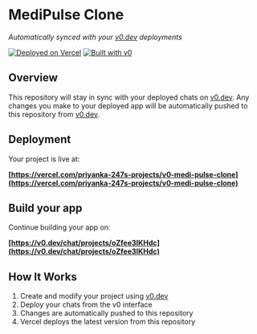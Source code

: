 # MediPulse Clone

*Automatically synced with your [v0.dev](https://v0.dev) deployments*

[![Deployed on Vercel](https://img.shields.io/badge/Deployed%20on-Vercel-black?style=for-the-badge&logo=vercel)](https://vercel.com/priyanka-247s-projects/v0-medi-pulse-clone)
[![Built with v0](https://img.shields.io/badge/Built%20with-v0.dev-black?style=for-the-badge)](https://v0.dev/chat/projects/oZfee3IKHdc)

## Overview

This repository will stay in sync with your deployed chats on [v0.dev](https://v0.dev).
Any changes you make to your deployed app will be automatically pushed to this repository from [v0.dev](https://v0.dev).

## Deployment

Your project is live at:

**[https://vercel.com/priyanka-247s-projects/v0-medi-pulse-clone](https://vercel.com/priyanka-247s-projects/v0-medi-pulse-clone)**

## Build your app

Continue building your app on:

**[https://v0.dev/chat/projects/oZfee3IKHdc](https://v0.dev/chat/projects/oZfee3IKHdc)**

## How It Works

1. Create and modify your project using [v0.dev](https://v0.dev)
2. Deploy your chats from the v0 interface
3. Changes are automatically pushed to this repository
4. Vercel deploys the latest version from this repository